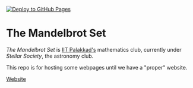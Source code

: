 [![Deploy to GitHub Pages](https://github.com/rajdeep-314/the-mandelbrot-set/actions/workflows/publish.yml/badge.svg?branch=main)](https://github.com/rajdeep-314/the-mandelbrot-set/actions/workflows/publish.yml)

# The Mandelbrot Set

_The Mandelbrot Set_ is [IIT Palakkad's](https://iitpkd.ac.in/) mathematics club, currently under _Stellar Society_, the astronomy club.

This repo is for hosting some webpages until we have a "proper" website.

[Website](https://rajdeep-314.github.io/the-mandelbrot-set/)

